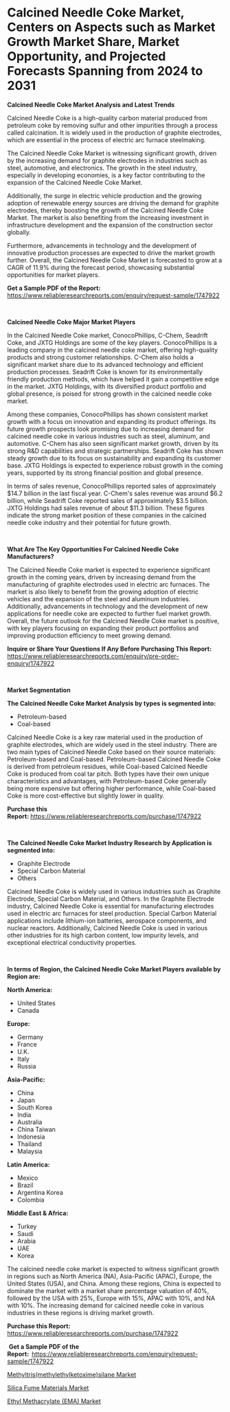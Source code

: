 <p><h1>Calcined Needle Coke Market, Centers on Aspects such as Market Growth Market Share, Market Opportunity, and Projected Forecasts Spanning from 2024 to 2031</h1></p><p><strong>Calcined Needle Coke Market Analysis and Latest Trends</strong></p>
<p><p>Calcined Needle Coke is a high-quality carbon material produced from petroleum coke by removing sulfur and other impurities through a process called calcination. It is widely used in the production of graphite electrodes, which are essential in the process of electric arc furnace steelmaking.</p><p>The Calcined Needle Coke Market is witnessing significant growth, driven by the increasing demand for graphite electrodes in industries such as steel, automotive, and electronics. The growth in the steel industry, especially in developing economies, is a key factor contributing to the expansion of the Calcined Needle Coke Market.</p><p>Additionally, the surge in electric vehicle production and the growing adoption of renewable energy sources are driving the demand for graphite electrodes, thereby boosting the growth of the Calcined Needle Coke Market. The market is also benefiting from the increasing investment in infrastructure development and the expansion of the construction sector globally.</p><p>Furthermore, advancements in technology and the development of innovative production processes are expected to drive the market growth further. Overall, the Calcined Needle Coke Market is forecasted to grow at a CAGR of 11.9% during the forecast period, showcasing substantial opportunities for market players.</p></p>
<p><strong>Get a Sample PDF of the Report:&nbsp;</strong> <a href="https://www.reliableresearchreports.com/enquiry/request-sample/1747922">https://www.reliableresearchreports.com/enquiry/request-sample/1747922</a></p>
<p>&nbsp;</p>
<p><strong>Calcined Needle Coke Major Market Players</strong></p>
<p><p>In the Calcined Needle Coke market, ConocoPhillips, C-Chem, Seadrift Coke, and JXTG Holdings are some of the key players. ConocoPhillips is a leading company in the calcined needle coke market, offering high-quality products and strong customer relationships. C-Chem also holds a significant market share due to its advanced technology and efficient production processes. Seadrift Coke is known for its environmentally friendly production methods, which have helped it gain a competitive edge in the market. JXTG Holdings, with its diversified product portfolio and global presence, is poised for strong growth in the calcined needle coke market.</p><p>Among these companies, ConocoPhillips has shown consistent market growth with a focus on innovation and expanding its product offerings. Its future growth prospects look promising due to increasing demand for calcined needle coke in various industries such as steel, aluminum, and automotive. C-Chem has also seen significant market growth, driven by its strong R&D capabilities and strategic partnerships. Seadrift Coke has shown steady growth due to its focus on sustainability and expanding its customer base. JXTG Holdings is expected to experience robust growth in the coming years, supported by its strong financial position and global presence.</p><p>In terms of sales revenue, ConocoPhillips reported sales of approximately $14.7 billion in the last fiscal year. C-Chem's sales revenue was around $6.2 billion, while Seadrift Coke reported sales of approximately $3.5 billion. JXTG Holdings had sales revenue of about $11.3 billion. These figures indicate the strong market position of these companies in the calcined needle coke industry and their potential for future growth.</p></p>
<p>&nbsp;</p>
<p><strong>What Are The Key Opportunities For Calcined Needle Coke Manufacturers?</strong></p>
<p><p>The Calcined Needle Coke market is expected to experience significant growth in the coming years, driven by increasing demand from the manufacturing of graphite electrodes used in electric arc furnaces. The market is also likely to benefit from the growing adoption of electric vehicles and the expansion of the steel and aluminum industries. Additionally, advancements in technology and the development of new applications for needle coke are expected to further fuel market growth. Overall, the future outlook for the Calcined Needle Coke market is positive, with key players focusing on expanding their product portfolios and improving production efficiency to meet growing demand.</p></p>
<p><strong>Inquire or Share Your Questions If Any Before Purchasing This Report:</strong> <a href="https://www.reliableresearchreports.com/enquiry/pre-order-enquiry/1747922">https://www.reliableresearchreports.com/enquiry/pre-order-enquiry/1747922</a></p>
<p>&nbsp;</p>
<p><strong>Market Segmentation</strong></p>
<p><strong>The Calcined Needle Coke Market Analysis by types is segmented into:</strong></p>
<p><ul><li>Petroleum-based</li><li>Coal-based</li></ul></p>
<p><p>Calcined Needle Coke is a key raw material used in the production of graphite electrodes, which are widely used in the steel industry. There are two main types of Calcined Needle Coke based on their source materials: Petroleum-based and Coal-based. Petroleum-based Calcined Needle Coke is derived from petroleum residues, while Coal-based Calcined Needle Coke is produced from coal tar pitch. Both types have their own unique characteristics and advantages, with Petroleum-based Coke generally being more expensive but offering higher performance, while Coal-based Coke is more cost-effective but slightly lower in quality.</p></p>
<p><strong>Purchase this Report:&nbsp;</strong><a href="https://www.reliableresearchreports.com/purchase/1747922">https://www.reliableresearchreports.com/purchase/1747922</a></p>
<p>&nbsp;</p>
<p><strong>The Calcined Needle Coke Market Industry Research by Application is segmented into:</strong></p>
<p><ul><li>Graphite Electrode</li><li>Special Carbon Material</li><li>Others</li></ul></p>
<p><p>Calcined Needle Coke is widely used in various industries such as Graphite Electrode, Special Carbon Material, and Others. In the Graphite Electrode industry, Calcined Needle Coke is essential for manufacturing electrodes used in electric arc furnaces for steel production. Special Carbon Material applications include lithium-ion batteries, aerospace components, and nuclear reactors. Additionally, Calcined Needle Coke is used in various other industries for its high carbon content, low impurity levels, and exceptional electrical conductivity properties.</p></p>
<p>&nbsp;</p>
<p><strong>In terms of Region, the Calcined Needle Coke Market Players available by Region are:</strong></p>
<p>
    <p> <strong> North America: </strong>
        <ul>
            <li>United States</li>
            <li>Canada</li>
        </ul>
        </p> 
    <p> <strong> Europe: </strong>
        <ul>
            <li>Germany</li>
            <li>France</li>
            <li>U.K.</li>
            <li>Italy</li>
            <li>Russia</li>
        </ul>
        </p> 
    <p> <strong> Asia-Pacific: </strong>
        <ul>
            <li>China</li>
            <li>Japan</li>
            <li>South Korea</li>
            <li>India</li>
            <li>Australia</li>
            <li>China Taiwan</li>
            <li>Indonesia</li>
            <li>Thailand</li>
            <li>Malaysia</li>
        </ul>
        </p> 
    <p> <strong> Latin America: </strong>
        <ul>
            <li>Mexico</li>
            <li>Brazil</li>
            <li>Argentina Korea</li>
            <li>Colombia</li>
        </ul>
        </p> 
    <p> <strong> Middle East & Africa: </strong>
        <ul>
            <li>Turkey</li>
            <li>Saudi</li>
            <li>Arabia</li>
            <li>UAE</li>
            <li>Korea</li>
        </ul>
    </p>
    </p>
<p><p>The calcined needle coke market is expected to witness significant growth in regions such as North America (NA), Asia-Pacific (APAC), Europe, the United States (USA), and China. Among these regions, China is expected to dominate the market with a market share percentage valuation of 40%, followed by the USA with 25%, Europe with 15%, APAC with 10%, and NA with 10%. The increasing demand for calcined needle coke in various industries in these regions is driving market growth.</p></p>
<p><strong>Purchase this Report: </strong><a href="https://www.reliableresearchreports.com/purchase/1747922">https://www.reliableresearchreports.com/purchase/1747922</a></p>
<p>&nbsp;<strong>Get a Sample PDF of the Report:&nbsp;&nbsp;</strong><a href="https://www.reliableresearchreports.com/enquiry/request-sample/1747922">https://www.reliableresearchreports.com/enquiry/request-sample/1747922</a></p>
<p><strong></strong></p>
<p><p><a href="https://view.publitas.com/reportprime-1/methyltris-methylethylketoxime-silane-market-provides-detailed-segmentation-of-this-market-based-on-type-application-and-region-and-forecast-for-the-period-from-2023-2030/">Methyltris(methylethylketoxime)silane Market</a></p><p><a href="https://view.publitas.com/reportprime-1/silica-fume-materials-market-offer-valuable-insights-into-market-size-market-share-market-trends-and-projections-spanning-from-2023-to-2030/">Silica Fume Materials Market</a></p><p><a href="https://view.publitas.com/reportprime-1/ethyl-methacrylate-ema-market-share-market-new-trends-analysis-report-by-type-by-application-by-end-use-by-region-and-segment-forecasts-2023-2030/">Ethyl Methacrylate (EMA) Market</a></p></p>